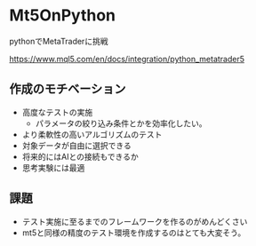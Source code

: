 # Mt5OnPython


pythonでMetaTraderに挑戦

https://www.mql5.com/en/docs/integration/python_metatrader5



## 作成のモチベーション

+ 高度なテストの実施
  + パラメータの絞り込み条件とかを効率化したい。
+ より柔軟性の高いアルゴリズムのテスト
+ 対象データが自由に選択できる
+ 将来的にはAIとの接続もできるか
+ 思考実験には最適


## 課題

+ テスト実施に至るまでのフレームワークを作るのがめんどくさい
+ mt5と同様の精度のテスト環境を作成するのはとても大変そう。